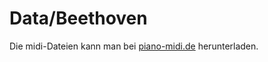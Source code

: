 # Data/Beethoven

Die midi-Dateien kann man bei <a href="http://www.piano-midi.de/beeth.htm" target="blank">piano-midi.de</a> herunterladen.
